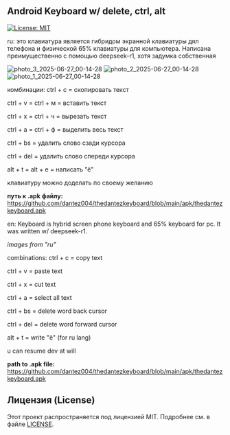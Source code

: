 ## Android Keyboard w/ delete, ctrl, alt

[![License: MIT](https://img.shields.io/badge/License-MIT-yellow.svg)](https://opensource.org/licenses/MIT)

ru:
 это клавиатура является гибридом экранной клавиатуры дял телефона и физической 65% клавиатуры для компьютера. Написана преимущественно с помощью deepseek-r1, хотя задумка собственная
 
  ![photo_3_2025-06-27_00-14-28](https://github.com/user-attachments/assets/db3b4546-aa6a-4bd9-8a07-d7cf4a40ddb2)
  ![photo_2_2025-06-27_00-14-28](https://github.com/user-attachments/assets/5a14de9f-913b-4f7e-985b-02794f30b492) 
  ![photo_1_2025-06-27_00-14-28](https://github.com/user-attachments/assets/915bc6ec-34ba-4199-a235-892789e21cd8)


комбинации:
  ctrl + c = скопировать текст
  
  ctrl + v = ctrl + м = вставить текст
  
  ctrl + x = ctrl + ч = вырезать текст
  
  ctrl + a = ctrl + ф = выделить весь текст

  ctrl + bs = удалить слово сзади курсора

  ctrl + del = удалить слово спереди курсора
  
  alt + t = alt + е = написать "ё"
 
 клавиатуру можно доделать по своему желанию
 
**путь к .apk файлу:**
  https://github.com/dantez004/thedantezkeyboard/blob/main/apk/thedantezkeyboard.apk


en:
 Keyboard is hybrid screen phone keyboard and 65% keyboard for pc. It was written w/ deepseek-r1.
 
  *images from "ru"*

 combinations:
  ctrl + c = copy text
  
  ctrl + v = paste text
  
  ctrl + x = cut text
  
  ctrl + a = select all text

  ctrl + bs = delete word back cursor

  ctrl + del = delete word forward cursor
  
  alt + t = write "ё" (for ru lang)

  u can resume dev at will
  
**path to .apk file:**
  https://github.com/dantez004/thedantezkeyboard/blob/main/apk/thedantezkeyboard.apk
  



## Лицензия (License)

Этот проект распространяется под лицензией MIT. Подробнее см. в файле [LICENSE](LICENSE).
